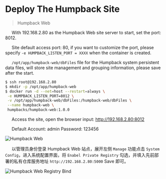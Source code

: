 # Deploy The Humpback Site

> Humpback Web    

&ensp;&ensp;&ensp;With 192.168.2.80 as the Humpback Web site server to start, set the port: 8012.

&ensp;&ensp;&ensp;Site default access port: 80, if you want to customize the port, please specify `-e HUMPBACK_LISTEN_PORT = XXXX` when the container is created.   

&ensp;&ensp;&ensp;`/opt/app/humpback-web/dbFiles` file for the Humpback system persistent data files, will store site management and grouping information, please save after the start.

```bash
$ ssh root@192.168.2.80
$ mkdir -p /opt/app/humpback-web
$ docker run -d --net=host --restart=always \
 -e HUMPBACK_LISTEN_PORT=8012 \
 -v /opt/app/humpback-web/dbFiles:/humpback-web/dbFiles \
 --name humpback-web \
 humpbacks/humpback-web:1.0.0
```

&ensp;&ensp;&ensp;Access the site, open the browser input: http://192.168.2.80:8012    

&ensp;&ensp;&ensp;Default Account: admin Password: 123456   

![Humpback Web](_media/humpback-web.png)

&ensp;&ensp;&ensp;以管理员身份登录 Humpback Web 站点，展开左侧 `Manage` 功能点击 `System Config`，进入系统配置界面，将 `Enabel Private Registry` 勾选，并填入先前部署的私有仓库服务地址 `http://192.168.2.80:5000` Save 即可。 

![Humpback Web Registry Bind](_media/humpback-web-registry-bind.png)

